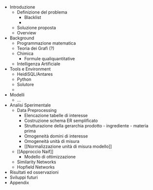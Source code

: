 - Introduzione
	- Definizione del problema
		- Blacklist
		- 
	- Soluzione proposta
	- Overview
- Background
	- Programmazione matematica
	- Teoria dei Grafi (?)
	- Chimica
		- Formule qualiquantitative
	- Intelligenza Artificiale
- Tools e Environment
	- HeidiSQL/Antares
	- Python
	- Solutore
	- 
- Modelli
	- ...
- Analisi Sperimentale
	- Data Preprocessing
		- Elencazione tabelle di interesse
		- Costruzione schema ER semplificato
		- Strutturazione della gerarchia prodotto - ingrediente - materia prima
		- Omogeneità domini di interesse
		- Omogeneità unità di misura
		- [[Normalizzazione unità di misura modello]]
	- [[Approccio Naif]]
		- Modello di ottimizzazione
	- Similarity Networks
	- Hopfield Networks
- Risultati ed osservazioni
- Sviluppi futuri
- Appendix
